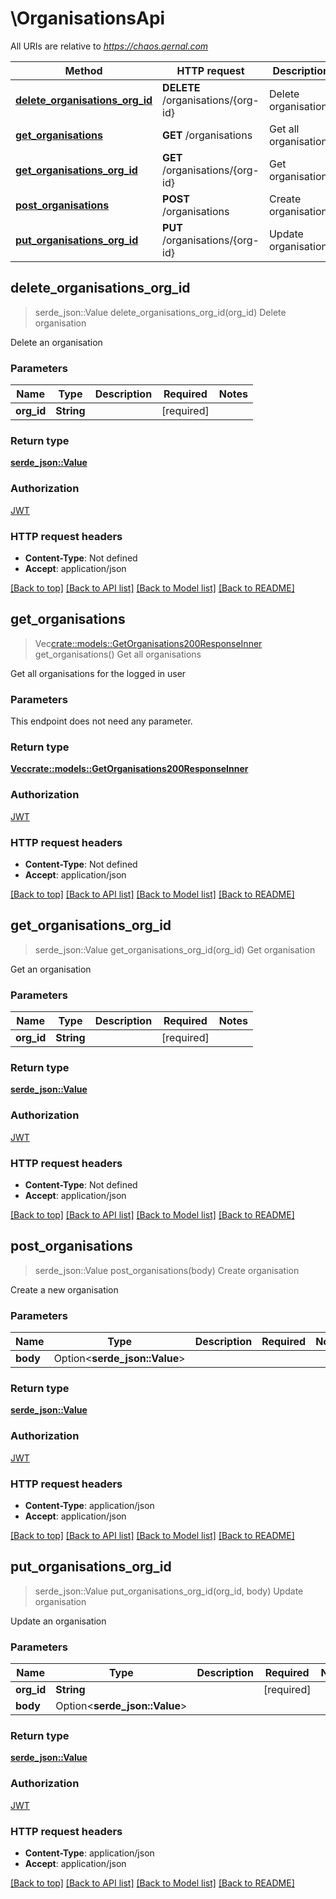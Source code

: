 # \OrganisationsApi

All URIs are relative to *https://chaos.qernal.com*

Method | HTTP request | Description
------------- | ------------- | -------------
[**delete_organisations_org_id**](OrganisationsApi.md#delete_organisations_org_id) | **DELETE** /organisations/{org-id} | Delete organisation
[**get_organisations**](OrganisationsApi.md#get_organisations) | **GET** /organisations | Get all organisations
[**get_organisations_org_id**](OrganisationsApi.md#get_organisations_org_id) | **GET** /organisations/{org-id} | Get organisation
[**post_organisations**](OrganisationsApi.md#post_organisations) | **POST** /organisations | Create organisation
[**put_organisations_org_id**](OrganisationsApi.md#put_organisations_org_id) | **PUT** /organisations/{org-id} | Update organisation



## delete_organisations_org_id

> serde_json::Value delete_organisations_org_id(org_id)
Delete organisation

Delete an organisation

### Parameters


Name | Type | Description  | Required | Notes
------------- | ------------- | ------------- | ------------- | -------------
**org_id** | **String** |  | [required] |

### Return type

[**serde_json::Value**](serde_json::Value.md)

### Authorization

[JWT](../README.md#JWT)

### HTTP request headers

- **Content-Type**: Not defined
- **Accept**: application/json

[[Back to top]](#) [[Back to API list]](../README.md#documentation-for-api-endpoints) [[Back to Model list]](../README.md#documentation-for-models) [[Back to README]](../README.md)


## get_organisations

> Vec<crate::models::GetOrganisations200ResponseInner> get_organisations()
Get all organisations

Get all organisations for the logged in user

### Parameters

This endpoint does not need any parameter.

### Return type

[**Vec<crate::models::GetOrganisations200ResponseInner>**](get_organisations_200_response_inner.md)

### Authorization

[JWT](../README.md#JWT)

### HTTP request headers

- **Content-Type**: Not defined
- **Accept**: application/json

[[Back to top]](#) [[Back to API list]](../README.md#documentation-for-api-endpoints) [[Back to Model list]](../README.md#documentation-for-models) [[Back to README]](../README.md)


## get_organisations_org_id

> serde_json::Value get_organisations_org_id(org_id)
Get organisation

Get an organisation

### Parameters


Name | Type | Description  | Required | Notes
------------- | ------------- | ------------- | ------------- | -------------
**org_id** | **String** |  | [required] |

### Return type

[**serde_json::Value**](serde_json::Value.md)

### Authorization

[JWT](../README.md#JWT)

### HTTP request headers

- **Content-Type**: Not defined
- **Accept**: application/json

[[Back to top]](#) [[Back to API list]](../README.md#documentation-for-api-endpoints) [[Back to Model list]](../README.md#documentation-for-models) [[Back to README]](../README.md)


## post_organisations

> serde_json::Value post_organisations(body)
Create organisation

Create a new organisation

### Parameters


Name | Type | Description  | Required | Notes
------------- | ------------- | ------------- | ------------- | -------------
**body** | Option<**serde_json::Value**> |  |  |

### Return type

[**serde_json::Value**](serde_json::Value.md)

### Authorization

[JWT](../README.md#JWT)

### HTTP request headers

- **Content-Type**: application/json
- **Accept**: application/json

[[Back to top]](#) [[Back to API list]](../README.md#documentation-for-api-endpoints) [[Back to Model list]](../README.md#documentation-for-models) [[Back to README]](../README.md)


## put_organisations_org_id

> serde_json::Value put_organisations_org_id(org_id, body)
Update organisation

Update an organisation

### Parameters


Name | Type | Description  | Required | Notes
------------- | ------------- | ------------- | ------------- | -------------
**org_id** | **String** |  | [required] |
**body** | Option<**serde_json::Value**> |  |  |

### Return type

[**serde_json::Value**](serde_json::Value.md)

### Authorization

[JWT](../README.md#JWT)

### HTTP request headers

- **Content-Type**: application/json
- **Accept**: application/json

[[Back to top]](#) [[Back to API list]](../README.md#documentation-for-api-endpoints) [[Back to Model list]](../README.md#documentation-for-models) [[Back to README]](../README.md)

